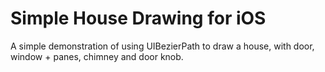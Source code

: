 Simple House Drawing for iOS
============================

A simple demonstration of using UIBezierPath to draw a house, with door, window + panes, chimney and door knob.
